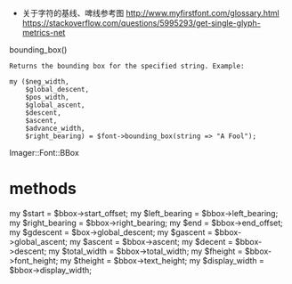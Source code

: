 * 关于字符的基线、啤线参考图
  http://www.myfirstfont.com/glossary.html
  https://stackoverflow.com/questions/5995293/get-single-glyph-metrics-net

bounding_box()

    Returns the bounding box for the specified string. Example:

    my ($neg_width,
        $global_descent,
        $pos_width,
        $global_ascent,
        $descent,
        $ascent,
        $advance_width,
        $right_bearing) = $font->bounding_box(string => "A Fool");

Imager::Font::BBox

# methods
my $start = $bbox->start_offset;
my $left_bearing = $bbox->left_bearing;
my $right_bearing = $bbox->right_bearing;
my $end = $bbox->end_offset;
my $gdescent = $box->global_descent;
my $gascent = $bbox->global_ascent;
my $ascent = $bbox->ascent;
my $decent = $bbox->descent;
my $total_width = $bbox->total_width;
my $fheight = $bbox->font_height;
my $theight = $bbox->text_height;
my $display_width = $bbox->display_width;